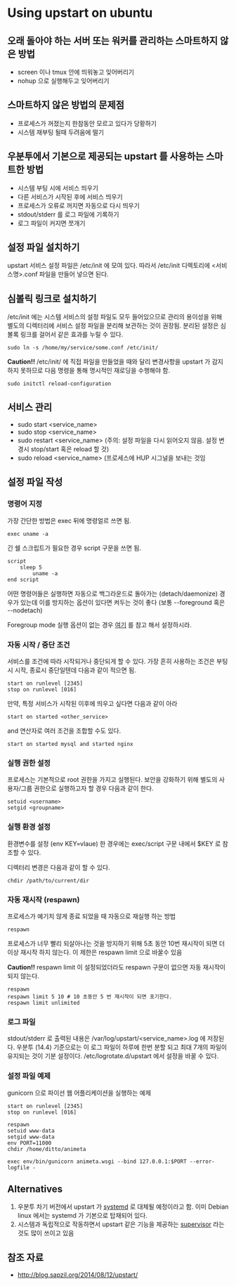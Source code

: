 # Using upstart on ubuntu

오래 돌아야 하는 서버 또는 워커를 관리하는 스마트하지 않은 방법
-----------------------------------------------

* screen 이나 tmux 안에 띄워놓고 잊어버리기
* nohup 으로 실행해두고 잊어버리기

스마트하지 않은 방법의 문제점
-----------------------------------------------

* 프로세스가 꺼졌는지 한참동안 모르고 있다가 당황하기
* 시스템 재부팅 될때 두려움에 떨기

우분투에서 기본으로 제공되는 upstart 를 사용하는 스마트한 방법
-----------------------------------------------

* 시스템 부팅 시에 서비스 띄우기
* 다른 서비스가 시작된 후에 서비스 띄우기
* 프로세스가 오류로 꺼지면 자동으로 다시 띄우기
* stdout/stderr 를 로그 파일에 기록하기
* 로그 파일이 커지면 쪼개기

## 설정 파일 설치하기

upstart 서비스 설정 파일은 /etc/init 에 모여 있다. 따라서 /etc/init 디렉토리에 <서비스명>.conf 파일을 만들어 넣으면 된다.

## 심볼릭 링크로 설치하기

/etc/init 에는 시스템 서비스의 설정 파일도 모두 들어있으므로 관리의 용이성을 위해 별도의 디렉터리에 서비스 설정 파일을 분리해 보관하는 것이 권장됨. 분리된 설정은 심볼록 링크를 걸어서 같은 효과를 누릴 수 있다.
```
sudo ln -s /home/my/service/some.conf /etc/init/
```
**Caution!!** /etc/init/ 에 직접 파일을 만들었을 때와 달리 변경사항을 upstart 가 감지하지 못하므로 다음 명령을 통해 명시적인 재로딩을 수행해야 함.
```
sudo initctl reload-configuration
```

## 서비스 관리

* sudo start <service_name>
* sudo stop <service_name>
* sudo restart <service_name> (주의: 설정 파일을 다시 읽어오지 않음. 설정 변경시 stop/start 혹은 reload 할 것)
* sudo reload <service_name> (프로세스에 HUP 시그널을 보내는 것임

## 설정 파일 작성

### 명령어 지정

가장 간단한 방법은 exec 뒤에 명령얼르 쓰면 됨.
```
exec uname -a
```
긴 쉘 스크립트가 필요한 경우 script 구문을 쓰면 됨.
```
script
    sleep 5
        uname -a
end script
```
어떤 명령어들은 실행하면 자동으로 백그라운드로 돌아가는 (detach/daemonize) 경우가 있는데 이를 방지하는 옵션이 있다면 켜두는 것이 좋다 (보통 --foreground 혹은 --nodetach)

Foregroup mode 실행 옵션이 없는 경우 [여기](http://upstart.ubuntu.com/cookbook/#expect) 를 참고 해서 설정하시라.

### 자동 시작 / 중단 조건

서비스를 조건에 따라 시작되거나 중단되게 할 수 있다. 가장 흔히 사용하는 조건은 부팅시 시작, 종료시 중단일텐데 다음과 같이 적으면 됨.
```
start on runlevel [2345]
stop on runlevel [016]
```
만약, 특정 서비스가 시작된 이후에 띄우고 싶다면 다음과 같이 아라
```
start on started <other_service>
```
and 연산자로 여러 조건을 조합할 수도 있다.
```
start on started mysql and started nginx
```

### 실행 권한 설정

프로세스는 기본적으로 root 권한을 가지고 실행된다. 보안을 강화하기 위해 별도의 사용자/그룹 권한으로 실행하고자 할 경우 다음과 같이 한다.
```
setuid <username>
setgid <groupname>
```

### 실행 환경 설정

환경변수를 설정 (env KEY=vlaue) 한 경우에는 exec/script 구문 내에서 $KEY 로 참조할 수 있다.

디렉터리 변경은 다음과 같이 할 수 있다.
```
chdir /path/to/current/dir
```

### 자동 재시작 (respawn)

프로세스가 예기치 않게 종료 되었을 때 자동으로 재실행 하는 방법
```
respawn
```
프로세스가 너무 빨리 되살아나는 것을 방지하기 위해 5초 동안 10번 재시작이 되면 더이상 재시작 하지 않는다. 이 제한은 respawn limit 으로 바꿀수 있음

**Caution!!** respawn limit 이 설정되었더라도 respawn 구문이 없으면 자동 재시작이 되지 않는다.

```
respawn
respawn limit 5 10 # 10 초동안 5 번 재시작이 되면 포기한다.
respawn limit unlimited
```

### 로그 파일

stdout/stderr 로 출력된 내용은 /var/log/upstart/<service_name>.log 에 저장된다. 우분투 (14.4) 기준으로는 이 로그 파일이 하루에 한번 분할 되고 최대 7개의 파일이 유지되는 것이 기분 설정이다. /etc/logrotate.d/upstart 에서 설정을 바꿀 수 있다.

### 설정 파일 예제

gunicorn 으로 파이선 웹 어플리케이션을 실행하는 예제
```
start on runlevel [2345]
stop on runlevel [016]

respawn
setuid www-data
setgid www-data
env PORT=11000
chdir /home/ditto/animeta

exec env/bin/gunicorn animeta.wsgi --bind 127.0.0.1:$PORT --error-logfile -
```

## Alternatives

1. 우분투 차기 버전에서 upstart 가 [systemd](http://www.freedesktop.org/wiki/Software/systemd/) 로 대체될 예정이라고 함. 이미 Debian linux 에서는 systemd 가 기본으로 탑재되어 있다.
1. 시스템과 독립적으로 작동하면서 upstart 같은 기능을 제공하는 [supervisor](http://supervisord.org/) 라는 것도 많이 쓰이고 있음

## 참조 자료

* http://blog.sapzil.org/2014/08/12/upstart/

